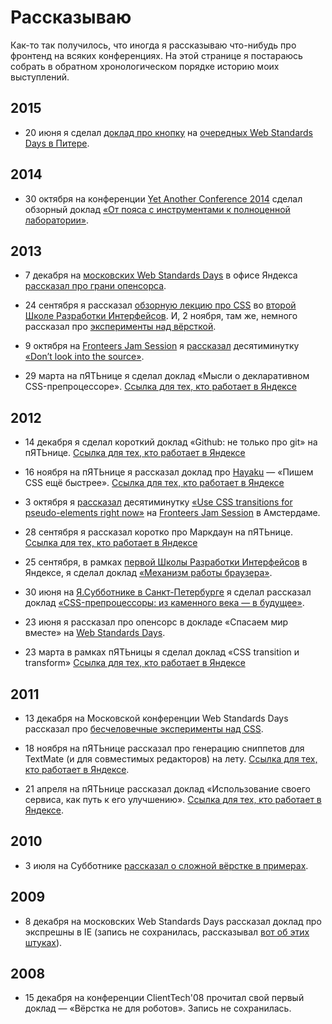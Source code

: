 # Рассказываю

Как-то так получилось, что иногда я рассказываю что-нибудь про фронтенд на всяких конференциях. На этой странице я постараюсь собрать в обратном хронологическом порядке историю моих выступлений.

## 2015

- 20 июня я сделал [доклад про кнопку](https://youtu.be/V7bnSOwuO4M?t=16092) на [очередных Web Standards Days в Питере](https://wsd.events/2015/06/20/).

## 2014

- 30 октября на конференции [Yet Another Conference 2014](https://events.yandex.ru/events/yac/2014/) сделал обзорный доклад [«От пояса с инструментами к полноценной лаборатории»](https://events.yandex.ru/lib/talks/2473/).

## 2013

- 7 декабря на [московских Web Standards Days](https://wsd.events/2013/12/07/) в офисе Яндекса [рассказал про грани опенсорса](https://events.yandex.ru/lib/talks/1518/).

- 24 сентября я рассказал [обзорную лекцию про CSS](http://tech.yandex.ru/education/shri/msk-2013/talks/1429/) во [второй Школе Разработки Интерфейсов](http://tech.yandex.ru/education/shri/msk-2013/). И, 2 ноября, там же, немного рассказал про [эксперименты над вёрсткой](https://events.yandex.ru/lib/talks/1558/).

- 9 октября на [Fronteers Jam Session](http://fronteers.nl/congres/2013/jam-session) я [рассказал](*lang1 "На английском.") десятиминутку [«Don’t look into the source»](https://vimeo.com/album/2588576/video/77929464).

- 29 марта на пЯТЬнице я сделал доклад «Мысли о декларативном CSS-препроцессоре». [Ссылка для тех, кто работает в Яндексе](https://study.yandex-team.ru/lib/talks/522/)


## 2012

- 14 декабря я сделал короткий доклад «Github: не только про git» на пЯТЬнице. [Ссылка для тех, кто работает в Яндексе](https://study.yandex-team.ru/lib/talks/507/)

- 16 ноября на пЯТЬнице я рассказал доклад про [Hayaku](http://hayakubundle.com/) — «Пишем CSS ещё быстрее». [Ссылка для тех, кто работает в Яндексе](https://study.yandex-team.ru/lib/talks/486/)

- 3 октября я [рассказал](*lang2 "На английском.") десятиминутку [«Use CSS transitions for pseudo-elements right now»](http://fronteers.nl/congres/2012/jam-session/use-css-transitions-for-pseudo-elements-right-now-roman-komarov) на [Fronteers Jam Session](http://fronteers.nl/congres/2012/jam-session) в Амстердаме.

- 28 сентября я рассказал коротко про Маркдаун на пЯТЬнице. [Ссылка для тех, кто работает в Яндексе](https://study.yandex-team.ru/lib/talks/606/)

- 25 сентября, в рамках [первой Школы Разработки Интерфейсов](http://tech.yandex.ru/education/shri/msk-2012/) в Яндексе, я сделал доклад [«Механизм работы браузера»](http://tech.yandex.ru/education/shri/msk-2012/talks/538/).

- 30 июня на [Я.Субботнике в Санкт-Петербурге](http://tech.yandex.ru/events/yasubbotnik/spb-jun-2012/) я сделал рассказал доклад [«CSS-препроцессоры: из каменного века — в будущее»](http://tech.yandex.ru/events/yasubbotnik/spb-jun-2012/talks/429/).

- 23 июня я рассказал про опенсорс в докладе «Спасаем мир вместе» на [Web Standards Days](http://webstandardsdays.ru/2012/06/23/).

- 23 марта в рамках пЯТЬницы я сделал доклад «CSS transition и transform» [Ссылка для тех, кто работает в Яндексе](https://study.yandex-team.ru/lib/talks/305/)

## 2011

- 13 декабря на Московской конференции Web Standards Days рассказал про [бесчеловечные эксперименты над CSS](https://www.youtube.com/watch?v=fas7NHBe3BQ).

- 18 ноября на пЯТЬнице рассказал про генерацию сниппетов для TextMate (и для совместимых редакторов) на лету. [Ссылка для тех, кто работает в Яндексе](https://study.yandex-team.ru/lib/talks/339/).

- 21 апреля на пЯТЬнице рассказал доклад «Использование своего сервиса, как путь к его улучшению». [Ссылка для тех, кто работает в Яндексе](http://study.yandex-team.ru/events/friday/2011-04-22/talks/373/).

## 2010

- 3 июля на Субботнике [рассказал о сложной вёрстке в примерах](https://events.yandex.ru/lib/talks/921/).

## 2009

- 8 декабря на московских Web Standards Days рассказал доклад про экспрешны в IE (запись не сохранилась, рассказывал [вот об этих штуках](/lib/ie/)).

## 2008

- 15 декабря на конференции ClientTech'08 прочитал свой первый доклад — «Вёрстка не для роботов». Запись не сохранилась.
